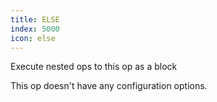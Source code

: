 ```yaml
---
title: ELSE
index: 5000
icon: else
---
```


Execute nested ops to this op as a block

This op doesn't have any configuration options.
